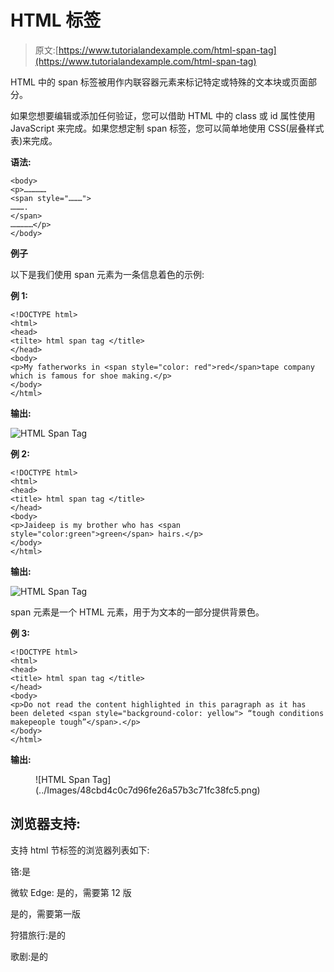 # HTML 标签

> 原文:[https://www.tutorialandexample.com/html-span-tag](https://www.tutorialandexample.com/html-span-tag)

HTML 中的 span 标签被用作内联容器元素来标记特定或特殊的文本块或页面部分。

如果您想要编辑或添加任何验证，您可以借助 HTML 中的 class 或 id 属性使用 JavaScript 来完成。如果您想定制 span 标签，您可以简单地使用 CSS(层叠样式表)来完成。

**语法:**

```
<body>
<p>……………
<span style="………">
………. 
</span>
……………</p>
</body>
```

**例子**

以下是我们使用 span 元素为一条信息着色的示例:

**例 1:**

```
<!DOCTYPE html>
<html>
<head>
<tilte> html span tag </title>
</head>
<body>
<p>My fatherworks in <span style="color: red">red</span>tape company which is famous for shoe making.</p>
</body>
</html>
```

**输出:**

![HTML Span Tag](../Images/74ca7ee3872723daf3bfda2642e010ba.png)

**例 2:**

```
<!DOCTYPE html>
<html>
<head>
<title> html span tag </title>
</head>
<body>
<p>Jaideep is my brother who has <span style="color:green">green</span> hairs.</p>
</body>
</html>
```

**输出:**

![HTML Span Tag](../Images/90decfc7be9cc8b3b93a313e6161e7c3.png)

span 元素是一个 HTML 元素，用于为文本的一部分提供背景色。

**例 3:**

```
<!DOCTYPE html>
<html>
<head>
<title> html span tag </title>
</head>
<body>
<p>Do not read the content highlighted in this paragraph as it has been deleted <span style="background-color: yellow"> “tough conditions makepeople tough”</span>.</p>
</body>
</html> 
```

**输出:**

<figure class="wp-block-image">![HTML Span Tag](../Images/48cbd4c0c7d96fe26a57b3c71fc38fc5.png)</figure>

## 浏览器支持:

支持 html 节标签的浏览器列表如下:

铬:是

微软 Edge: 是的，需要第 12 版

是的，需要第一版

狩猎旅行:是的

歌剧:是的